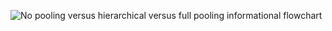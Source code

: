 ![No pooling versus hierarchical versus full pooling informational flowchart](https://github.com/beckynevin/hierarchical-pendulum-draw/tree/main/images/pooling_hierarchical_no_pooling_chart.png)